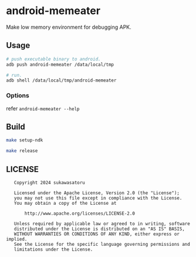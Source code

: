 android-memeater
================

Make low memory environment for debugging APK.

Usage
-----

```bash
# push executable binary to android.
adb push android-memeater /data/local/tmp

# run.
adb shell /data/local/tmp/android-memeater
```

### Options ###

refer `android-memeater --help`

Build
-----

```bash
make setup-ndk

make release
```

LICENSE
-------

```
   Copyright 2024 sukawasatoru

   Licensed under the Apache License, Version 2.0 (the "License");
   you may not use this file except in compliance with the License.
   You may obtain a copy of the License at

       http://www.apache.org/licenses/LICENSE-2.0

   Unless required by applicable law or agreed to in writing, software
   distributed under the License is distributed on an "AS IS" BASIS,
   WITHOUT WARRANTIES OR CONDITIONS OF ANY KIND, either express or implied.
   See the License for the specific language governing permissions and
   limitations under the License.
```

